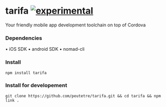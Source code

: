 tarifa [![experimental](http://hughsk.github.io/stability-badges/dist/experimental.svg)](http://github.com/hughsk/stability-badges)
======

Your friendly mobile app development toolchain on top of Cordova


### Dependencies

• iOS SDK
• android SDK
• nomad-cli

### Install

```
npm install tarifa
```

### Install for developement

```
git clone https://github.com/peutetre/tarifa.git && cd tarifa && npm link .
```
